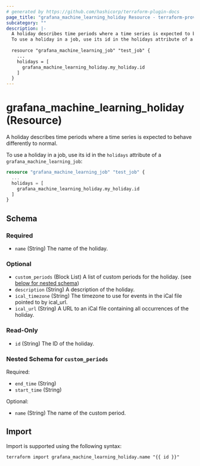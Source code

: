 ```yaml
---
# generated by https://github.com/hashicorp/terraform-plugin-docs
page_title: "grafana_machine_learning_holiday Resource - terraform-provider-grafana"
subcategory: ""
description: |-
  A holiday describes time periods where a time series is expected to behave differently to normal.
  To use a holiday in a job, use its id in the holidays attribute of a grafana_machine_learning_job:
  
  resource "grafana_machine_learning_job" "test_job" {
    ...
    holidays = [
      grafana_machine_learning_holiday.my_holiday.id
    ]
  }
---
```


# grafana_machine_learning_holiday (Resource)

A holiday describes time periods where a time series is expected to behave differently to normal.

To use a holiday in a job, use its id in the `holidays` attribute of a `grafana_machine_learning_job`:

```terraform
resource "grafana_machine_learning_job" "test_job" {
  ...
  holidays = [
    grafana_machine_learning_holiday.my_holiday.id
  ]
}
```



<!-- schema generated by tfplugindocs -->
## Schema

### Required

- `name` (String) The name of the holiday.

### Optional

- `custom_periods` (Block List) A list of custom periods for the holiday. (see [below for nested schema](#nestedblock--custom_periods))
- `description` (String) A description of the holiday.
- `ical_timezone` (String) The timezone to use for events in the iCal file pointed to by ical_url.
- `ical_url` (String) A URL to an iCal file containing all occurrences of the holiday.

### Read-Only

- `id` (String) The ID of the holiday.

<a id="nestedblock--custom_periods"></a>
### Nested Schema for `custom_periods`

Required:

- `end_time` (String)
- `start_time` (String)

Optional:

- `name` (String) The name of the custom period.

## Import

Import is supported using the following syntax:

```shell
terraform import grafana_machine_learning_holiday.name "{{ id }}"
```
